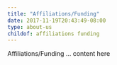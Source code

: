 ```yaml
---
title: "Affiliations/Funding"
date: 2017-11-19T20:43:49-08:00
type: about-us
childof: affiliations funding
---
```


Affiliations/Funding ... content here
